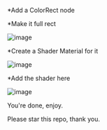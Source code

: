*Add a ColorRect node

*Make it full rect

![image](https://github.com/TheHyper-Dev/Hurt-Effect-Godot-4/assets/32967925/a842e24a-ef66-4171-a51b-e557529d3400)

*Create a Shader Material for it

![image](https://github.com/TheHyper-Dev/Hurt-Effect-Godot-4/assets/32967925/ffc96aea-2af3-422b-afe1-105ef66db4e1)

*Add the shader here

![image](https://github.com/TheHyper-Dev/Hurt-Effect-Godot-4/assets/32967925/3d3a89e6-1cee-4c58-b574-d9025a3c9c59)

You're done, enjoy.

Please star this repo, thank you.
